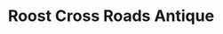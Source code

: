 ---
title: "Roost Cross Roads Antique"
url: /norlina/roost-cross-roads-antique/
shop: Antiquitäten
---